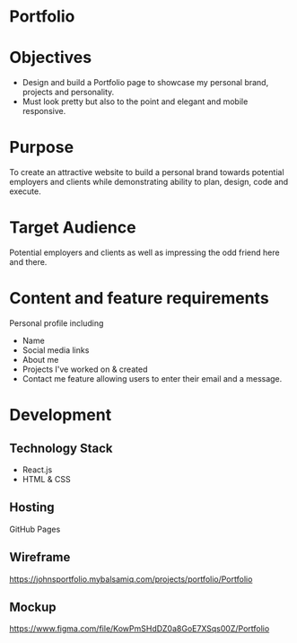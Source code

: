 # Portfolio

# Objectives
* Design and build a Portfolio page to showcase my personal brand, projects and personality.
* Must look pretty but also to the point and elegant and mobile responsive. 

# Purpose
To create an attractive website to build a personal brand towards potential employers and clients while demonstrating ability to plan, design, code and execute.

# Target Audience
Potential employers and clients as well as impressing the odd friend here and there. 

# Content and feature requirements
Personal profile including
* Name
* Social media links
* About me
* Projects I've worked on & created
* Contact me feature allowing users to enter their email and a message. 

# Development

## Technology Stack
* React.js
* HTML & CSS

## Hosting
GitHub Pages

## Wireframe
https://johnsportfolio.mybalsamiq.com/projects/portfolio/Portfolio

## Mockup
https://www.figma.com/file/KowPmSHdDZ0a8GoE7XSqs00Z/Portfolio

